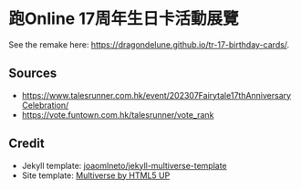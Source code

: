 # 跑Online 17周年生日卡活動展覽

See the remake here: <https://dragondelune.github.io/tr-17-birthday-cards/>.

## Sources

- <https://www.talesrunner.com.hk/event/202307Fairytale17thAnniversaryCelebration/>
- <https://vote.funtown.com.hk/talesrunner/vote_rank>

## Credit

- Jekyll template: [joaomlneto/jekyll-multiverse-template](https://github.com/joaomlneto/jekyll-multiverse-template)
- Site template: [Multiverse by HTML5 UP](https://html5up.net/multiverse)
